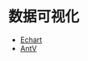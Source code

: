 # 数据可视化
+ [Echart](https://www.echartsjs.com/zh/index.html)
+ [AntV](http://antv.alipay.com/zh-cn/index.html)
